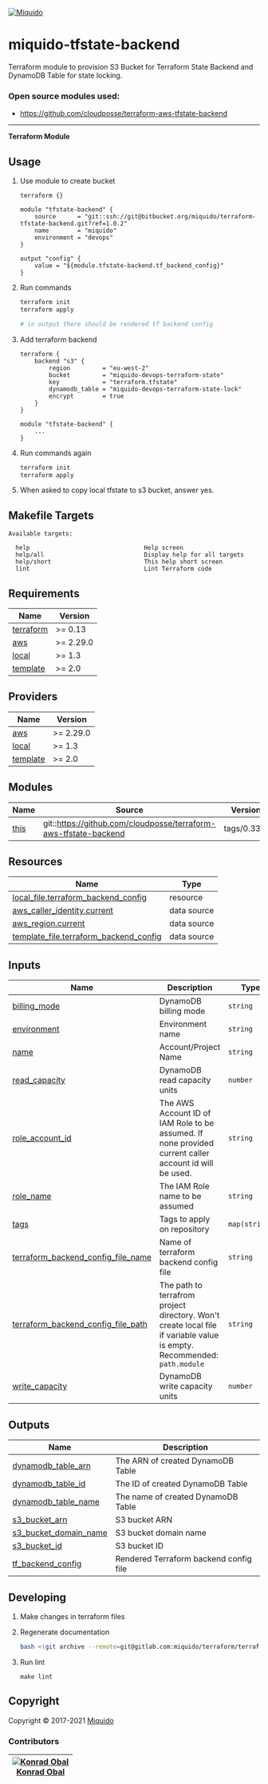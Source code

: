 <!-- This file was automatically generated by the `build-harness`. Make all changes to `README.yaml` and run `make readme` to rebuild this file. -->
[![Miquido][logo]](https://www.miquido.com/)

# miquido-tfstate-backend
Terraform module to provision S3 Bucket for Terraform State Backend and DynamoDB Table for state locking.

### Open source modules used:
* https://github.com/cloudposse/terraform-aws-tfstate-backend
---
**Terraform Module**
## Usage

1. Use module to create bucket

    ```
    terraform {}

    module "tfstate-backend" {
        source      = "git::ssh://git@bitbucket.org/miquido/terraform-tfstate-backend.git?ref=1.0.2"
        name        = "miquido"
        environment = "devops"
    }

    output "config" {
        value = "${module.tfstate-backend.tf_backend_config}"
    }
    ```

2. Run commands

    ```bash
    terraform init
    terraform apply

    # in output there should be rendered tf backend config
    ```

3. Add terraform backend

    ```
    terraform {
        backend "s3" {
            region         = "eu-west-2"
            bucket         = "miquido-devops-terraform-state"
            key            = "terraform.tfstate"
            dynamodb_table = "miquido-devops-terraform-state-lock"
            encrypt        = true
        }
    }

    module "tfstate-backend" {
        ...
    }
    ```
4. Run commands again

    ```bash
    terraform init
    terraform apply
    ```

5. When asked to copy local tfstate to s3 bucket, answer yes.
<!-- markdownlint-disable -->
## Makefile Targets
```text
Available targets:

  help                                Help screen
  help/all                            Display help for all targets
  help/short                          This help short screen
  lint                                Lint Terraform code

```
<!-- markdownlint-restore -->
<!-- markdownlint-disable -->
## Requirements

| Name | Version |
|------|---------|
| <a name="requirement_terraform"></a> [terraform](#requirement\_terraform) | >= 0.13 |
| <a name="requirement_aws"></a> [aws](#requirement\_aws) | >= 2.29.0 |
| <a name="requirement_local"></a> [local](#requirement\_local) | >= 1.3 |
| <a name="requirement_template"></a> [template](#requirement\_template) | >= 2.0 |

## Providers

| Name | Version |
|------|---------|
| <a name="provider_aws"></a> [aws](#provider\_aws) | >= 2.29.0 |
| <a name="provider_local"></a> [local](#provider\_local) | >= 1.3 |
| <a name="provider_template"></a> [template](#provider\_template) | >= 2.0 |

## Modules

| Name | Source | Version |
|------|--------|---------|
| <a name="module_this"></a> [this](#module\_this) | git::https://github.com/cloudposse/terraform-aws-tfstate-backend | tags/0.33.0 |

## Resources

| Name | Type |
|------|------|
| [local_file.terraform_backend_config](https://registry.terraform.io/providers/hashicorp/local/latest/docs/resources/file) | resource |
| [aws_caller_identity.current](https://registry.terraform.io/providers/hashicorp/aws/latest/docs/data-sources/caller_identity) | data source |
| [aws_region.current](https://registry.terraform.io/providers/hashicorp/aws/latest/docs/data-sources/region) | data source |
| [template_file.terraform_backend_config](https://registry.terraform.io/providers/hashicorp/template/latest/docs/data-sources/file) | data source |

## Inputs

| Name | Description | Type | Default | Required |
|------|-------------|------|---------|:--------:|
| <a name="input_billing_mode"></a> [billing\_mode](#input\_billing\_mode) | DynamoDB billing mode | `string` | `"PAY_PER_REQUEST"` | no |
| <a name="input_environment"></a> [environment](#input\_environment) | Environment name | `string` | `""` | no |
| <a name="input_name"></a> [name](#input\_name) | Account/Project Name | `string` | n/a | yes |
| <a name="input_read_capacity"></a> [read\_capacity](#input\_read\_capacity) | DynamoDB read capacity units | `number` | `1` | no |
| <a name="input_role_account_id"></a> [role\_account\_id](#input\_role\_account\_id) | The AWS Account ID of IAM Role to be assumed. If none provided current caller account id will be used. | `string` | `""` | no |
| <a name="input_role_name"></a> [role\_name](#input\_role\_name) | The IAM Role name to be assumed | `string` | `"AdministratorAccess"` | no |
| <a name="input_tags"></a> [tags](#input\_tags) | Tags to apply on repository | `map(string)` | `{}` | no |
| <a name="input_terraform_backend_config_file_name"></a> [terraform\_backend\_config\_file\_name](#input\_terraform\_backend\_config\_file\_name) | Name of terraform backend config file | `string` | `"tfstate-backend.tf"` | no |
| <a name="input_terraform_backend_config_file_path"></a> [terraform\_backend\_config\_file\_path](#input\_terraform\_backend\_config\_file\_path) | The path to terrafrom project directory. Won't create local file if variable value is empty. Recommended: `path.module` | `string` | `""` | no |
| <a name="input_write_capacity"></a> [write\_capacity](#input\_write\_capacity) | DynamoDB write capacity units | `number` | `1` | no |

## Outputs

| Name | Description |
|------|-------------|
| <a name="output_dynamodb_table_arn"></a> [dynamodb\_table\_arn](#output\_dynamodb\_table\_arn) | The ARN of created DynamoDB Table |
| <a name="output_dynamodb_table_id"></a> [dynamodb\_table\_id](#output\_dynamodb\_table\_id) | The ID of created DynamoDB Table |
| <a name="output_dynamodb_table_name"></a> [dynamodb\_table\_name](#output\_dynamodb\_table\_name) | The name of created DynamoDB Table |
| <a name="output_s3_bucket_arn"></a> [s3\_bucket\_arn](#output\_s3\_bucket\_arn) | S3 bucket ARN |
| <a name="output_s3_bucket_domain_name"></a> [s3\_bucket\_domain\_name](#output\_s3\_bucket\_domain\_name) | S3 bucket domain name |
| <a name="output_s3_bucket_id"></a> [s3\_bucket\_id](#output\_s3\_bucket\_id) | S3 bucket ID |
| <a name="output_tf_backend_config"></a> [tf\_backend\_config](#output\_tf\_backend\_config) | Rendered Terraform backend config file |
<!-- markdownlint-restore -->


## Developing

1. Make changes in terraform files

2. Regenerate documentation

    ```bash
    bash <(git archive --remote=git@gitlab.com:miquido/terraform/terraform-readme-update.git master update.sh | tar -xO)
    ```

3. Run lint

    ```
    make lint
    ```

## Copyright

Copyright © 2017-2021 [Miquido](https://miquido.com)



### Contributors

|  [![Konrad Obal][k911_avatar]][k911_homepage]<br/>[Konrad Obal][k911_homepage] |
|---|

  [k911_homepage]: https://github.com/k911
  [k911_avatar]: https://github.com/k911.png?size=150



  [logo]: https://www.miquido.com/img/logos/logo__miquido.svg
  [website]: https://www.miquido.com/
  [gitlab]: https://gitlab.com/miquido
  [github]: https://github.com/miquido
  [bitbucket]: https://bitbucket.org/miquido

